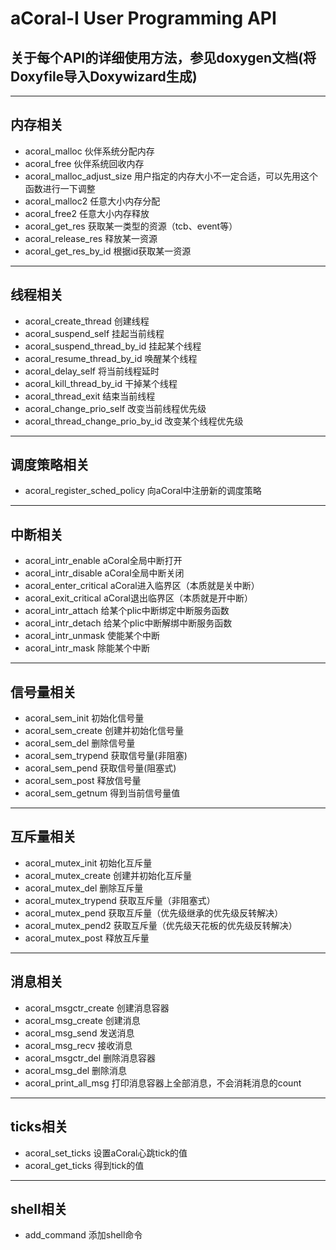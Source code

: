# aCoral-I User Programming API

## 关于每个API的详细使用方法，参见doxygen文档(将Doxyfile导入Doxywizard生成)
---
## 内存相关
* acoral_malloc 伙伴系统分配内存
* acoral_free 伙伴系统回收内存
* acoral_malloc_adjust_size 用户指定的内存大小不一定合适，可以先用这个函数进行一下调整
* acoral_malloc2 任意大小内存分配
* acoral_free2 任意大小内存释放
* acoral_get_res 获取某一类型的资源（tcb、event等）
* acoral_release_res 释放某一资源
* acoral_get_res_by_id 根据id获取某一资源
---
## 线程相关
* acoral_create_thread 创建线程
* acoral_suspend_self 挂起当前线程
* acoral_suspend_thread_by_id 挂起某个线程
* acoral_resume_thread_by_id 唤醒某个线程
* acoral_delay_self 将当前线程延时
* acoral_kill_thread_by_id 干掉某个线程
* acoral_thread_exit 结束当前线程
* acoral_change_prio_self 改变当前线程优先级
* acoral_thread_change_prio_by_id 改变某个线程优先级
---
## 调度策略相关
* acoral_register_sched_policy 向aCoral中注册新的调度策略
---
## 中断相关
* acoral_intr_enable aCoral全局中断打开
* acoral_intr_disable aCoral全局中断关闭
* acoral_enter_critical aCoral进入临界区（本质就是关中断）
* acoral_exit_critical aCoral退出临界区（本质就是开中断）
* acoral_intr_attach 给某个plic中断绑定中断服务函数
* acoral_intr_detach 给某个plic中断解绑中断服务函数
* acoral_intr_unmask 使能某个中断
* acoral_intr_mask 除能某个中断
---
## 信号量相关
* acoral_sem_init 初始化信号量
* acoral_sem_create 创建并初始化信号量
* acoral_sem_del 删除信号量
* acoral_sem_trypend 获取信号量(非阻塞)
* acoral_sem_pend 获取信号量(阻塞式)
* acoral_sem_post 释放信号量
* acoral_sem_getnum 得到当前信号量值
---
## 互斥量相关
* acoral_mutex_init 初始化互斥量
* acoral_mutex_create 创建并初始化互斥量
* acoral_mutex_del 删除互斥量
* acoral_mutex_trypend 获取互斥量（非阻塞式）
* acoral_mutex_pend 获取互斥量（优先级继承的优先级反转解决）
* acoral_mutex_pend2 获取互斥量（优先级天花板的优先级反转解决）
* acoral_mutex_post 释放互斥量
---
## 消息相关
* acoral_msgctr_create 创建消息容器
* acoral_msg_create 创建消息
* acoral_msg_send 发送消息
* acoral_msg_recv 接收消息
* acoral_msgctr_del 删除消息容器
* acoral_msg_del 删除消息
* acoral_print_all_msg 打印消息容器上全部消息，不会消耗消息的count
---
## ticks相关
* acoral_set_ticks 设置aCoral心跳tick的值
* acoral_get_ticks 得到tick的值
---
## shell相关
* add_command 添加shell命令